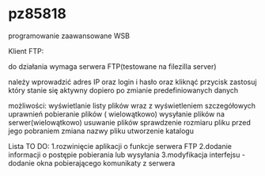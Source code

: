 # pz85818
programowanie zaawansowane WSB

Klient FTP:

do działania wymaga serwera FTP(testowane na filezilla server)

należy wprowadzić adres IP oraz login i hasło oraz kliknąć przycisk zastosuj który stanie się aktywny dopiero po zmianie
predefiniowanych danych

możliwości:
wyświetlanie listy plików wraz z wyświetleniem szczegółowych uprawnień
pobieranie plików ( wielowątkowo)
wysyłanie plików na serwer(wielowątkowo)
usuwanie plików
sprawdzenie rozmiaru pliku przed jego pobraniem
zmiana nazwy pliku
utworzenie katalogu


Lista TO DO:
1.rozwinięcie aplikacji o funkcje serwera FTP
2.dodanie informacji o postępie pobierania lub wysyłania
3.modyfikacja interfejsu - dodanie okna pobierającego komunikaty z serwera
